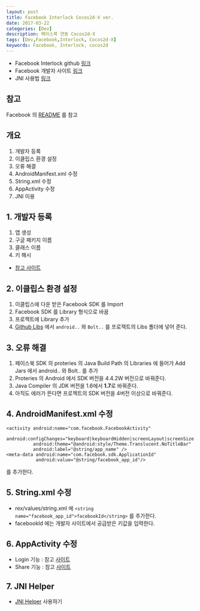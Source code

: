 ```yaml
---
layout: post
title: Facebook Interlock Cocos2d-X ver.
date: 2017-03-22
categories: [Dev]
description: 페이스북 연동 Cocos2d-X
tags: [Dev,Facebook,Interlock, Cocos2d-X]
keywords: Facebook, Interlock, cocos2d
---
```



- Facebook Interlock github [링크](https://github.com/kyechan99/Facebook_Interlock)
- Facebook 개발자 사이트 [링크](https://developers.facebook.com)
- JNI 사용법 [링크](http://blog.naver.com/kyechan99/220552861010)

## 참고
Facebook 의 [README](https://github.com/kyechan99/Facebook_Interlock/blob/master/README.md) 를 참고


## 개요
  1. 개발자 등록
  2. 이클립스 환경 설정
  3. 오류 해결
  4. AndroidManifext.xml 수정
  5. String.xml 수정
  6. AppActivity 수정
  7. JNI 이용

## 1. 개발자 등록
  1. 앱 생성
  2. 구글 패키지 이름
  3. 클래스 이름
  4. 키 해시
  - [참고 사이트](http://moelcano.tistory.com/135)

## 2. 이클립스 환경 설정
  1. 이클립스에 다운 받은 Facebook SDK 를 Import
  2. Facebook SDK 를 Library 형식으로 바꿈
  3. 프로젝트에 Library 추가
  4. [Github Libs]() 에서 `android..` 와 `Bolt..` 를 프로젝트의 Libs 폴더에 넣어 준다.

## 3. 오류 해결
  1. 페이스북 SDK 의 proteries 의 Java Build Path 의 Libraries 에 들어가 Add Jars 에서 android.. 와 Bolt.. 를 추가
  2. Proteries 의 Android 에서 SDK 버전을 4.4.2W 버전으로 바꿔준다.
  3. Java Compiler 의 JDK 버전을 1.6에서 **1.7**로 바꿔준다.
  4. 아직도 에러가 뜬다면 프로젝트의 SDK 버전을 4버전 이상으로 바꿔준다.

## 4. AndroidManifest.xml 수정
```
<activity android:name="com.facebook.FacebookActivity" 
          android:configChanges="keyboard|keyboardHidden|screenLayout|screenSize|orientation"
          android:theme="@android:style/Theme.Translucent.NoTitleBar"
          android:label="@string/app_name" />
<meta-data android:name="com.facebook.sdk.ApplicationId"
           android:value="@string/facebook_app_id"/>
```
를 추가한다.

## 5. String.xml 수정
  - rex/values/string.xml 에
  ``` <string name="facebook_app_id">facebookId</string> ``` 를 추가한다.
  - facebookId 에는 개발자 사이트에서 공급받은 키값을 입력한다.

## 6. AppActivity 수정
  - Login 기능 : 참고 [사이트](https://github.com/kyechan99/Facebook_Interlock/tree/master/facebookLogin/src/org/cocos2dx/cpp)
  - Share 기능 : 참고 [사이트](https://github.com/kyechan99/Facebook_Interlock/tree/master/facebookShare/src/org/cocos2dx/cpp)


## 7. JNI Helper
  - [JNI Helper](https://kyechan99.github.io/2017/03/22/JNI-Helper-Cocos2dX/) 사용하기
